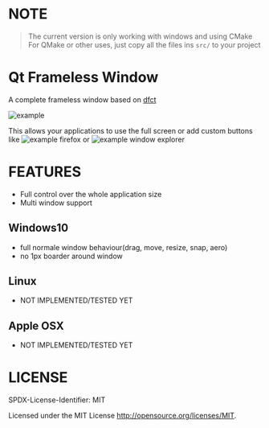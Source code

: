 # NOTE
  > The current version is only working with windows and using CMake
  > For QMake or other uses, just copy all the files ins `src/` to your project

# Qt Frameless Window
A complete frameless window based on [dfct](https://github.com/dfct/TrueFramelessWindow)

![example](./doc/images/example_green.png?raw=true)

This allows your applications to use the full screen or add custom buttons like ![example firefox](./doc/images/example_firefox.png?raw=true)
or ![example window explorer](./doc/images/example_ms_explorer.png?raw=true)


# FEATURES
 * Full control over the whole application size
 * Multi window support

## Windows10
 * full normale window behaviour(drag, move, resize, snap, aero)
 * no 1px boarder around window

## Linux
 * NOT IMPLEMENTED/TESTED YET

## Apple OSX
 * NOT IMPLEMENTED/TESTED YET

# LICENSE
SPDX-License-Identifier:  MIT

Licensed under the MIT License <http://opensource.org/licenses/MIT>.
